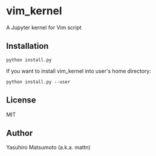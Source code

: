 # vim_kernel

A Jupyter kernel for Vim script

## Installation

```
python install.py
```

If you want to install vim_kernel into user's home directory:

```
python install.py --user
```

## License

MIT

## Author

Yasuhiro Matsumoto (a.k.a. mattn)
